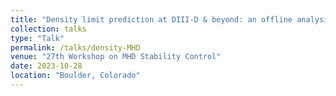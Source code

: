 ```yaml
---
title: "Density limit prediction at DIII-D & beyond: an offline analysis"
collection: talks
type: "Talk"
permalink: /talks/density-MHD
venue: "27th Workshop on MHD Stability Control"
date: 2023-10-28
location: "Boulder, Colorado"
---
```


